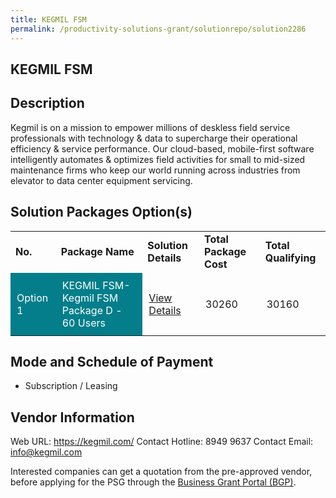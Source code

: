 ```yaml
---
title: KEGMIL FSM
permalink: /productivity-solutions-grant/solutionrepo/solution2286
---
```


## KEGMIL FSM

## Description

Kegmil is on a mission to empower millions of deskless field service professionals with technology & data to supercharge their operational efficiency & service performance. Our cloud-based, mobile-first software intelligently automates & optimizes field activities for small to mid-sized maintenance firms who keep our world running across industries from elevator to data center equipment servicing.

## Solution Packages Option(s)

<table>
<tr>
<td><b>No.</b></td>
<td><b>Package Name</b></td>
<td><b>Solution Details</b></td>
<td><b>Total Package Cost</b></td>
<td><b>Total Qualifying</b></td>
</tr>
<tr>
<td style='padding: 10px; background-color: #037E8A; color: #FFFFFF;'>Option 1</td>
<td style='padding: 10px; background-color: #037E8A; color: #FFFFFF;'>KEGMIL FSM-Kegmil FSM Package D - 60 Users</td>
<td style='padding: 10px;'><a href='https://www.gobusiness.gov.sg/images/psg/FTV_Labs_20200793_Desensitised_Annex_3_Part_4.pdf' target='_blank'>View Details</a></td>
<td style='padding: 10px;'>30260</td>
<td style='padding: 10px;'>30160</td>
</tr>
</table>

## Mode and Schedule of Payment

 - Subscription / Leasing

## Vendor Information

 Web URL: https://kegmil.com/ 
Contact Hotline: 8949 9637
Contact Email: info@kegmil.com 


Interested companies can get a quotation from the pre-approved vendor, before applying for the PSG through the <a href='https://www.businessgrants.gov.sg/'>Business Grant Portal (BGP)</a>.

<script src="/jquery/resize-tables.js"></script>
